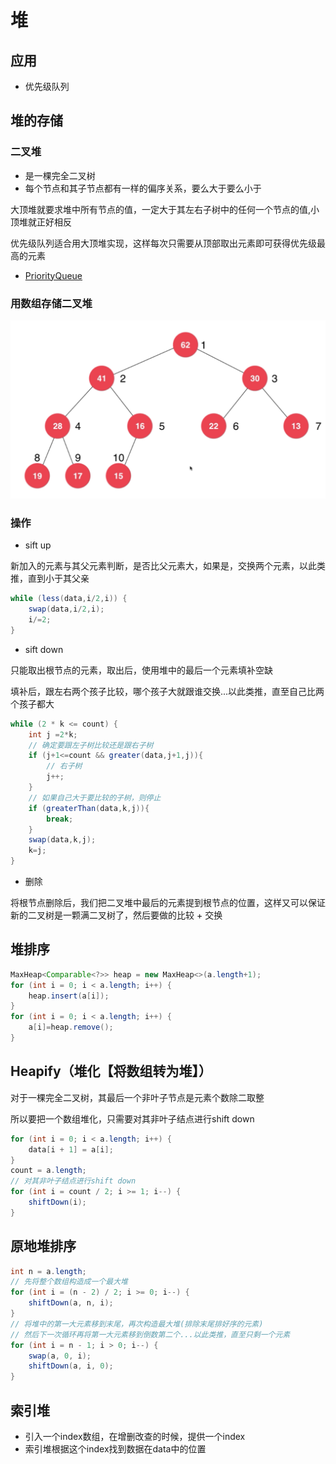 # 堆

## 应用

- 优先级队列

## 堆的存储

### 二叉堆

- 是一棵完全二叉树
- 每个节点和其子节点都有一样的偏序关系，要么大于要么小于

大顶堆就要求堆中所有节点的值，一定大于其左右子树中的任何一个节点的值,小顶堆就正好相反

优先级队列适合用大顶堆实现，这样每次只需要从顶部取出元素即可获得优先级最高的元素

- [PriorityQueue](/编程语言/JAVA/JAVA并发编程/并发集合.md#PriorityQueue)

### 用数组存储二叉堆

![批注 2020-02-09 090145](/assets/批注%202020-02-09%20090145.png)

### 操作

- sift up

新加入的元素与其父元素判断，是否比父元素大，如果是，交换两个元素，以此类推，直到小于其父亲

```java
while (less(data,i/2,i)) {
    swap(data,i/2,i);
    i/=2;
}
```

- sift down

只能取出根节点的元素，取出后，使用堆中的最后一个元素填补空缺

填补后，跟左右两个孩子比较，哪个孩子大就跟谁交换...以此类推，直至自己比两个孩子都大

```java
while (2 * k <= count) {
    int j =2*k;
    // 确定要跟左子树比较还是跟右子树
    if (j+1<=count && greater(data,j+1,j)){
        // 右子树
        j++;
    }
    // 如果自己大于要比较的子树，则停止
    if (greaterThan(data,k,j)){
        break;
    }
    swap(data,k,j);
    k=j;
}
```

- 删除

将根节点删除后，我们把二叉堆中最后的元素提到根节点的位置，这样又可以保证新的二叉树是一颗满二叉树了，然后要做的比较 + 交换

## 堆排序

```java
MaxHeap<Comparable<?>> heap = new MaxHeap<>(a.length+1);
for (int i = 0; i < a.length; i++) {
    heap.insert(a[i]);
}
for (int i = 0; i < a.length; i++) {
    a[i]=heap.remove();
}
```

## Heapify（堆化【将数组转为堆】）

对于一棵完全二叉树，其最后一个非叶子节点是元素个数除二取整

所以要把一个数组堆化，只需要对其非叶子结点进行shift down

```java
for (int i = 0; i < a.length; i++) {
    data[i + 1] = a[i];
}
count = a.length;
// 对其非叶子结点进行shift down
for (int i = count / 2; i >= 1; i--) {
    shiftDown(i);
}
```

## 原地堆排序

```java
int n = a.length;
// 先将整个数组构造成一个最大堆
for (int i = (n - 2) / 2; i >= 0; i--) {
    shiftDown(a, n, i);
}
// 将堆中的第一大元素移到末尾，再次构造最大堆(排除末尾排好序的元素)
// 然后下一次循环再将第一大元素移到倒数第二个...以此类推，直至只剩一个元素
for (int i = n - 1; i > 0; i--) {
    swap(a, 0, i);
    shiftDown(a, i, 0);
}
```

## 索引堆

- 引入一个index数组，在增删改查的时候，提供一个index
- 索引堆根据这个index找到数据在data中的位置

